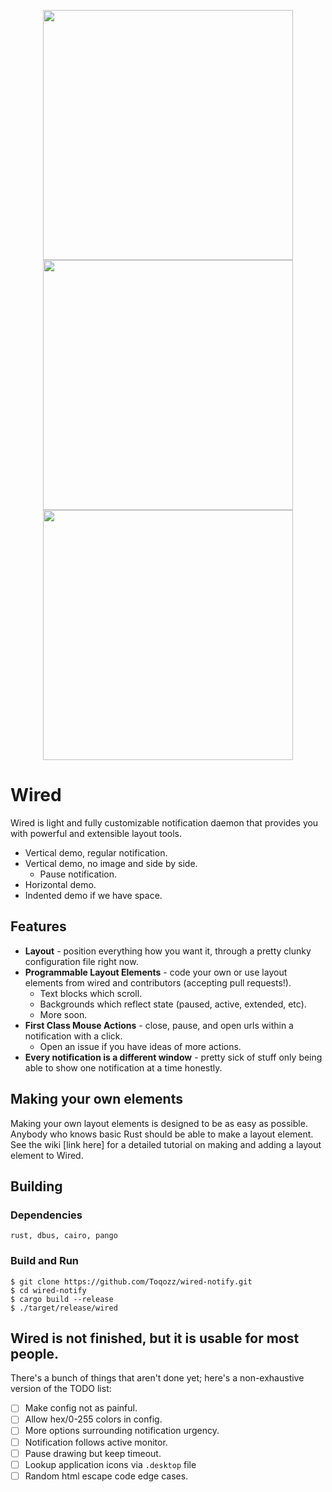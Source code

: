<p align="middle">
  <img src="https://raw.githubusercontent.com/Toqozz/wired-notify/master/readme_stuff/musicc.gif" width="400" />
  <img src="https://raw.githubusercontent.com/Toqozz/wired-notify/master/readme_stuff/simple.gif" width="400" align="top"/> 
  <img src="https://raw.githubusercontent.com/Toqozz/wired-notify/master/readme_stuff/horizontal.gif" width="400" align="top"/> 
</p>

# Wired
Wired is light and fully customizable notification daemon that provides you with powerful and extensible layout
tools.

- Vertical demo, regular notification.
- Vertical demo, no image and side by side.
    - Pause notification.
- Horizontal demo.
- Indented demo if we have space.

## Features
- **Layout** - position everything how you want it, through a pretty clunky configuration file right now.
- **Programmable Layout Elements** - code your own or use layout elements from wired and contributors (accepting pull requests!).
    - Text blocks which scroll.
    - Backgrounds which reflect state (paused, active, extended, etc).
    - More soon.
- **First Class Mouse Actions** - close, pause, and open urls within a notification with a click.
    - Open an issue if you have ideas of more actions.
- **Every notification is a different window** - pretty sick of stuff only being able to show one notification at a time honestly.

## Making your own elements
Making your own layout elements is designed to be as easy as possible.
Anybody who knows basic Rust should be able to make a layout element.
See the wiki [link here] for a detailed tutorial on making and adding a layout element to Wired.

## Building
### Dependencies
`rust, dbus, cairo, pango`
### Build and Run
```
$ git clone https://github.com/Toqozz/wired-notify.git
$ cd wired-notify
$ cargo build --release
$ ./target/release/wired
```

## Wired is not finished, but it is usable for most people.
There's a bunch of things that aren't done yet; here's a non-exhaustive version of the TODO list:
- [ ] Make config not as painful.
- [ ] Allow hex/0-255 colors in config.
- [ ] More options surrounding notification urgency.
- [ ] Notification follows active monitor.
- [ ] Pause drawing but keep timeout.
- [ ] Lookup application icons via `.desktop` file
- [ ] Random html escape code edge cases.

